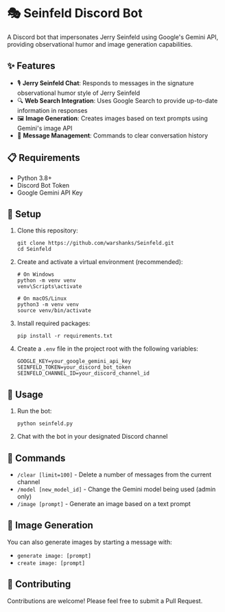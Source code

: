 # 🎭 Seinfeld Discord Bot

A Discord bot that impersonates Jerry Seinfeld using Google's Gemini API, providing observational humor and image generation capabilities.

## ✨ Features

- 🎙️ **Jerry Seinfeld Chat**: Responds to messages in the signature observational humor style of Jerry Seinfeld
- 🔍 **Web Search Integration**: Uses Google Search to provide up-to-date information in responses
- 🖼️ **Image Generation**: Creates images based on text prompts using Gemini's image API
- 🧹 **Message Management**: Commands to clear conversation history

## 📋 Requirements

- Python 3.8+
- Discord Bot Token
- Google Gemini API Key

## 🚀 Setup

1. Clone this repository:
   ```
   git clone https://github.com/warshanks/Seinfeld.git
   cd Seinfeld
   ```

2. Create and activate a virtual environment (recommended):
   ```
   # On Windows
   python -m venv venv
   venv\Scripts\activate

   # On macOS/Linux
   python3 -m venv venv
   source venv/bin/activate
   ```

3. Install required packages:
   ```
   pip install -r requirements.txt
   ```

4. Create a `.env` file in the project root with the following variables:
   ```
   GOOGLE_KEY=your_google_gemini_api_key
   SEINFELD_TOKEN=your_discord_bot_token
   SEINFELD_CHANNEL_ID=your_discord_channel_id
   ```

## 📝 Usage

1. Run the bot:
   ```
   python seinfeld.py
   ```

2. Chat with the bot in your designated Discord channel

## 🤖 Commands

- `/clear [limit=100]` - Delete a number of messages from the current channel
- `/model [new_model_id]` - Change the Gemini model being used (admin only)
- `/image [prompt]` - Generate an image based on a text prompt

## 🎨 Image Generation

You can also generate images by starting a message with:
- `generate image: [prompt]`
- `create image: [prompt]`

## 👥 Contributing

Contributions are welcome! Please feel free to submit a Pull Request.
